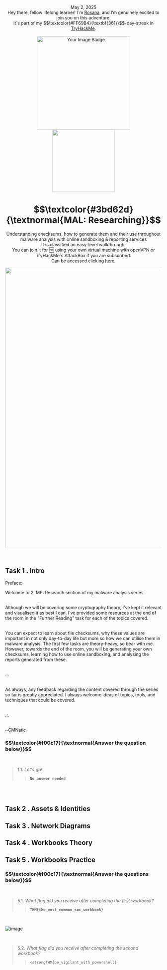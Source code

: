 <p align="center">May 2, 2025<br>
Hey there, fellow lifelong learner! I´m <a href="https://www.linkedin.com/in/rosanafssantos/">Rosana</a>, and I’m genuinely excited to join you on this adventure.<br>
It´s part of my $$\textcolor{#FF69B4}{\textbf{361}}$$-day-streak in  <a href="https://tryhackme.com">TryHackMe</a>.<br><br>
<img width="300px" src="" alt="Your Image Badge"><br>
<img width="200px" src=""><br></p>

<h1 align="center">$$\textcolor{#3bd62d}{\textnormal{MAL: Researching}}$$</h1>
<p align="center">Understanding checksums, how to generate them and their use throughout malware analysis with online sandboxing &  reporting services<br>
It is classified an easy-level walkthrough.<br>
You can join it for 🆓 using your own virtual machine with openVPN or TryHackMe´s AttackBox if you are subscribed.<br>
Can be accessed clicking  <a href="https://tryhackme.com/room/malresearching">here</a>.</p>


<p align="center"> <img width="900px" src="b"> </p>

<br>


<h2>Task 1 . Intro</h2>
<p>Preface:

Welcome to 2. MP: Research section of my malware analysis series. <br><br>

 

Although we will be covering some cryptography theory, I've kept it relevant and visualised it as best I can. I've provided some resources at the end of the room in the "Further Reading" task for each of the topics covered. <br><br>

You can expect to learn about file checksums, why these values are important in not only day-to-day life but more so how we can utilise them in malware analysis. The first few tasks are theory-heavy, so bear with me. However, towards the end of the room, you will be generating your own checksums, learning how to use online sandboxing, and analysing the reports generated from these.<br><br>

.:.<br><br>

As always, any feedback regarding the content covered through the series so far is greatly appreciated. I always welcome ideas of topics, tools, and techniques that could be covered.<br><br>

.:.<br><br>

~CMNatic</p>

<h3 align="left"> $$\textcolor{#f00c17}{\textnormal{Answer the question below}}$$ </h3>

<br>

> 1.1. <em>Let's go!</em><br><a id='1.1'></a>
>> <strong><code>No answer needed</code></strong><br>
<p></p>

<br><br>

<h2>Task 2 . Assets & Identities</h2>

<h2>Task 3 . Network Diagrams</h2>

<h2>Task 4 . Workbooks Theory</h2>

<h2>Task 5 . Workbooks Practice</h2>

<h3 align="left"> $$\textcolor{#f00c17}{\textnormal{Answer the questions below}}$$ </h3>

<br>

> 5.1. <em>What flag did you receive after completing the first workbook?</em><br><a id='5.1'></a>
>> <code><strong>THM{the_most_common_soc_workbook}</strong></code>

<br>

![image](https://github.com/user-attachments/assets/eaf5b089-a5ff-4d83-8f53-4f1e2e491976)

<br>

> 5.2. <em>What flag did you receive after completing the second workbook?</em><br><a id='5.2'></a>
>> <code><strongTHM{be_vigilant_with_powershell}</strong></code>
